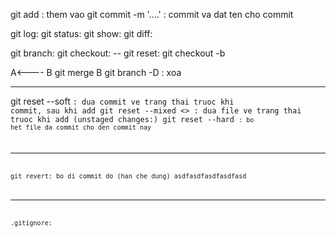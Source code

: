 git add  : them vao
git commit -m '....' : commit va dat ten cho commit

git log:
git status:
git show:
git diff:

git branch:
git checkout: -- <file>
git reset:
git checkout -b <branch>

 A<---- B
 git merge B
 git branch -D <branch> : xoa

****
 git reset --soft <code of commit>: dua commit ve trang thai truoc khi commit, sau khi add
 git reset --mixed <> :  dua file ve trang thai truoc khi add (unstaged changes:)
 git reset --hard <code of commit>: bo het file da commit cho den commit nay
****
git revert: bo di commit do (han che dung)
 asdfasdfasdfasdfasd
 ***
 .gitignore: 
